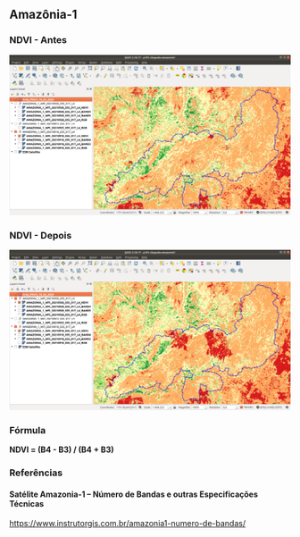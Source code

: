 ## Amazônia-1

### NDVI - Antes
![NDVI - Antes](qgis-ndvi-antes.png "NDVI - Antes")

### NDVI - Depois
![NDVI - Depois](qgis-ndvi-depois.png "NDVI - Depois")

### Fórmula

**NDVI = (B4 - B3) / (B4 + B3)**

### Referências

#### Satélite Amazonia-1 – Número de Bandas e outras Especificações Técnicas

https://www.instrutorgis.com.br/amazonia1-numero-de-bandas/

